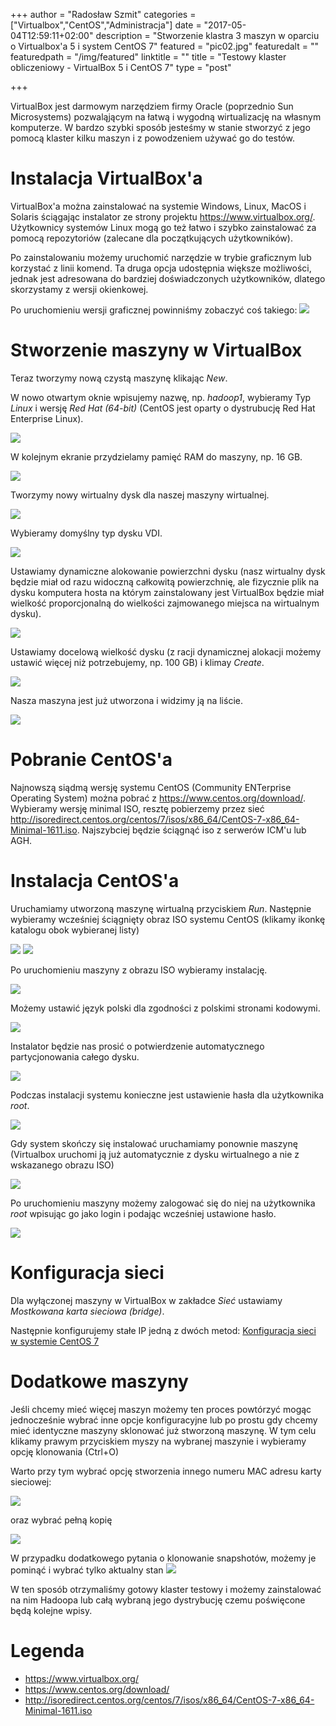 +++
author = "Radosław Szmit"
categories = ["Virtualbox","CentOS","Administracja"]
date = "2017-05-04T12:59:11+02:00"
description = "Stworzenie klastra 3 maszyn w oparciu o Virtualbox'a 5 i system CentOS 7"
featured = "pic02.jpg"
featuredalt = ""
featuredpath = "/img/featured"
linktitle = ""
title = "Testowy klaster obliczeniowy - VirtualBox 5 i CentOS 7"
type = "post"

+++

VirtualBox jest darmowym narzędziem firmy Oracle (poprzednio Sun Microsystems) pozwaląjącym na łatwą i wygodną wirtualizację na własnym komputerze. W bardzo szybki sposób jesteśmy w stanie stworzyć z jego pomocą klaster kilku maszyn i z powodzeniem używać go do testów.

# Instalacja VirtualBox'a

VirtualBox'a można zainstalować na systemie Windows, Linux, MacOS i Solaris ściągając instalator ze strony projektu https://www.virtualbox.org/. Użytkownicy systemów Linux mogą go też łatwo i szybko zainstalować za pomocą repozytoriów (zalecane dla początkujących użytkowników).

Po zainstalowaniu możemy uruchomić narzędzie w trybie graficznym lub korzystać z linii komend. Ta druga opcja udostępnia większe możliwości, jednak jest adresowana do bardziej doświadczonych użytkowników, dlatego skorzystamy z wersji okienkowej.

Po uruchomieniu wersji graficznej powinniśmy zobaczyć coś takiego:
![](/img/virtualbox-installing-cluster-with-centos/virtualbox1.png)


# Stworzenie maszyny w VirtualBox

Teraz tworzymy nową czystą maszynę klikając _New_.

W nowo otwartym oknie wpisujemy nazwę, np. _hadoop1_, wybieramy Typ _Linux_ i wersję _Red Hat (64-bit)_ (CentOS jest oparty o dystrubucję Red Hat Enterprise Linux).

![](/img/virtualbox-installing-cluster-with-centos/virtualbox2.png)

W kolejnym ekranie przydzielamy pamięć RAM do maszyny, np. 16 GB.

![](/img/virtualbox-installing-cluster-with-centos/virtualbox3.png)

Tworzymy nowy wirtualny dysk dla naszej maszyny wirtualnej.

![](/img/virtualbox-installing-cluster-with-centos/virtualbox4.png)

Wybieramy domyślny typ dysku VDI.

![](/img/virtualbox-installing-cluster-with-centos/virtualbox5.png)

Ustawiamy dynamiczne alokowanie powierzchni dysku (nasz wirtualny dysk będzie miał od razu widoczną całkowitą powierzchnię, ale fizycznie plik na dysku komputera hosta na którym zainstalowany jest VirtualBox będzie miał wielkość proporcjonalną do wielkości zajmowanego miejsca na wirtualnym dysku).

![](/img/virtualbox-installing-cluster-with-centos/virtualbox6.png)

Ustawiamy docelową wielkość dysku (z racji dynamicznej alokacji możemy ustawić więcej niż potrzebujemy, np. 100 GB) i klimay _Create_.

![](/img/virtualbox-installing-cluster-with-centos/virtualbox7.png)

Nasza maszyna jest już utworzona i widzimy ją na liście.

![](/img/virtualbox-installing-cluster-with-centos/virtualbox8.png)

# Pobranie CentOS'a

Najnowszą siądmą wersję systemu CentOS (Community ENTerprise Operating System) można pobrać z https://www.centos.org/download/. Wybieramy wersję minimal ISO, resztę pobierzemy przez sieć http://isoredirect.centos.org/centos/7/isos/x86_64/CentOS-7-x86_64-Minimal-1611.iso. Najszybciej będzie ściągnąć iso z serwerów ICM'u lub AGH.

# Instalacja CentOS'a

Uruchamiamy utworzoną maszynę wirtualną przyciskiem _Run_. Następnie wybieramy wcześniej ściągnięty obraz ISO systemu CentOS (klikamy ikonkę katalogu obok wybieranej listy)

![](/img/virtualbox-installing-cluster-with-centos/centos1.png)
![](/img/virtualbox-installing-cluster-with-centos/centos2.png)

Po uruchomieniu maszyny z obrazu ISO wybieramy instalację.

![](/img/virtualbox-installing-cluster-with-centos/centos3.png)

Możemy ustawić język polski dla zgodności z polskimi stronami kodowymi.

![](/img/virtualbox-installing-cluster-with-centos/centos4.png)

Instalator będzie nas prosić o potwierdzenie automatycznego partycjonowania całego dysku.

![](/img/virtualbox-installing-cluster-with-centos/centos5.png)

Podczas instalacji systemu konieczne jest ustawienie hasła dla użytkownika _root_.

![](/img/virtualbox-installing-cluster-with-centos/centos6.png)

Gdy system skończy się instalować uruchamiamy ponownie maszynę (Virtualbox uruchomi ją już automatycznie z dysku wirtualnego a nie z wskazanego obrazu ISO)

![](/img/virtualbox-installing-cluster-with-centos/centos7.png)

Po uruchomieniu maszyny możemy zalogować się do niej na użytkownika _root_ wpisując go jako login i podając wcześniej ustawione hasło.

![](/img/virtualbox-installing-cluster-with-centos/centos8.png)

# Konfiguracja sieci

Dla wyłączonej maszyny w VirtualBox w zakładce _Sieć_ ustawiamy _Mostkowana karta sieciowa (bridge)_.

Następnie konfigurujemy stałe IP jedną z dwóch metod:
[Konfiguracja sieci w systemie CentOS 7](/blog/centos-setting-static-ip)

# Dodatkowe maszyny

Jeśli chcemy mieć więcej maszyn możemy ten proces powtórzyć mogąc jednocześnie wybrać inne opcje konfiguracyjne lub po prostu gdy chcemy mieć identyczne maszyny sklonować już stworzoną maszynę. W tym celu klikamy prawym przyciskiem myszy na wybranej maszynie i wybieramy opcję klonowania (Ctrl+O)

Warto przy tym wybrać opcję stworzenia innego numeru MAC adresu karty sieciowej:

![](/img/virtualbox-installing-cluster-with-centos/virtualbox9.png)

oraz wybrać pełną kopię

![](/img/virtualbox-installing-cluster-with-centos/virtualbox10.png)

W przypadku dodatkowego pytania o klonowanie snapshotów, możemy je pominąć i wybrać tylko aktualny stan
![](/img/virtualbox-installing-cluster-with-centos/virtualbox11.png)

W ten sposób otrzymaliśmy gotowy klaster testowy i możemy zainstalować na nim Hadoopa lub całą wybraną jego dystrybucję czemu poświęcone będą kolejne wpisy.

# Legenda
* https://www.virtualbox.org/
* https://www.centos.org/download/
* http://isoredirect.centos.org/centos/7/isos/x86_64/CentOS-7-x86_64-Minimal-1611.iso
